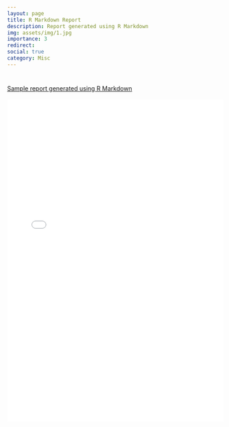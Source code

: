 ```yaml
---
layout: page
title: R Markdown Report
description: Report generated using R Markdown
img: assets/img/1.jpg
importance: 3
redirect:
social: true
category: Misc
---
```


<h1><a href="/assets/pdf/sample_report1.pdf" target="_blank" rel="noopener noreferrer" class="float-right"><i class="fas fa-file-pdf"></i></a> </h1> <a href="/assets/pdf/sample_report1.pdf" target="_blank">Sample report generated using R Markdown</a>

<br />
<br />

<center>
<div class="iframe-container">
<iframe class="responsive-iframe"
src="/assets/pdf/sample_report1.pdf" width="100%" height="750px" allowfullscreen="" frameborder="0"></iframe>
</div>
</center>

<br />
<br />
